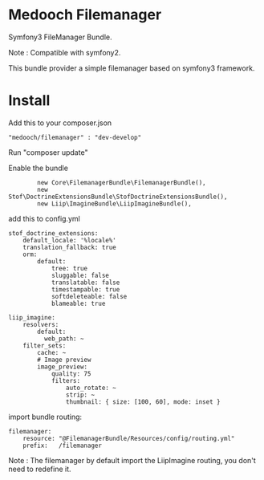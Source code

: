 # Medooch Filemanager

Symfony3 FileManager Bundle.

Note : Compatible with symfony2.

This bundle provider a simple filemanager based on symfony3 framework.

# Install

Add this to your composer.json

    "medooch/filemanager" : "dev-develop"
    
Run "composer update"

Enable the bundle

            new Core\FilemanagerBundle\FilemanagerBundle(),
            new Stof\DoctrineExtensionsBundle\StofDoctrineExtensionsBundle(),
            new Liip\ImagineBundle\LiipImagineBundle(),
            
add this to config.yml
    
    stof_doctrine_extensions:
        default_locale: '%locale%'
        translation_fallback: true
        orm:
            default:
                tree: true
                sluggable: false
                translatable: false
                timestampable: true
                softdeleteable: false
                blameable: true
                
    liip_imagine:
        resolvers:
            default:
              web_path: ~
        filter_sets:
            cache: ~
            # Image preview
            image_preview:
                quality: 75
                filters:
                    auto_rotate: ~
                    strip: ~
                    thumbnail: { size: [100, 60], mode: inset }
                    
import bundle routing:
    
    filemanager:
        resource: "@FilemanagerBundle/Resources/config/routing.yml"
        prefix:   /filemanager
        
Note : The filemanager by default import the LiipImagine routing, you don't need to redefine it.